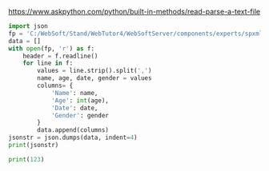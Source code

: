 https://www.askpython.com/python/built-in-methods/read-parse-a-text-file

```python
import json
fp = 'C:/WebSoft/Stand/WebTutor4/WebSoftServer/components/experts/spxml/libs/python_reader.txt'
data = []
with open(fp, 'r') as f:
    header = f.readline()
    for line in f:
        values = line.strip().split(',')
        name, age, date, gender = values
        columns= {
            'Name': name,
            'Age': int(age),
            'Date': date,
            'Gender': gender
        }
        data.append(columns)
jsonstr = json.dumps(data, indent=4)
print(jsonstr)
```

```python
print(123)
```